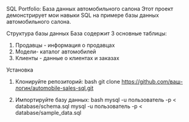 SQL Portfolio: База данных автомобильного салона
Этот проект демонстрирует мои навыки SQL на примере базы данных автомобильного салона.

Структура базы данных
База содержит 3 основные таблицы:
1. Продавцы - информация о продавцах
2. Модели- каталог автомобилей
3. Клиенты - данные о клиентах и заказах

Установка
1. Клонируйте репозиторий:
bash
git clone https://github.com/ваш-логин/automobile-sales-sql.git

2. Импортируйте базу данных:
bash
mysql -u пользователь -p < database/schema.sql
mysql -u пользователь -p < database/sample_data.sql


